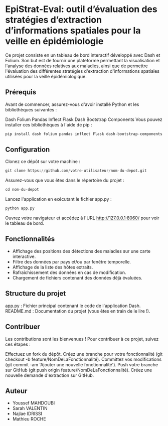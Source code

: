 # EpiStrat-Eval: outil d’évaluation des stratégies d’extraction d’informations spatiales pour la veille en épidémiologie
Ce projet consiste en un tableau de bord interactif développé avec Dash et Folium. Son but est de fournir une plateforme permettant la visualisation et l'analyse des données relatives aux maladies, ainsi que de permettre l'évaluation des différentes stratégies d'extraction d'informations spatiales utilisées pour la veille épidémiologique.
## Prérequis
Avant de commencer, assurez-vous d'avoir installé Python et les bibliothèques suivantes :

Dash
Folium
Pandas
Inflect
Flask
Dash Bootstrap Components
Vous pouvez installer ces bibliothèques à l'aide de pip :
```python
pip install dash folium pandas inflect Flask dash-bootstrap-components
```
## Configuration
Clonez ce dépôt sur votre machine :
```python
git clone https://github.com/votre-utilisateur/nom-du-depot.git
```
Assurez-vous que vous êtes dans le répertoire du projet :
```python
cd nom-du-depot
```
Lancez l'application en exécutant le fichier app.py :
```python
python app.py
```
Ouvrez votre navigateur et accédez à l'URL http://127.0.0.1:8060/ pour voir le tableau de bord.
## Fonctionnalités
- Affichage des positions des détections des maladies sur une carte interactive.
- Filtre des données par pays et/ou par fenêtre temporelle.
- Affichage de la liste des hôtes extraits.
- Rafraîchissement des données en cas de modification.
- Chargement de fichiers contenant des données déjà évaluées.
## Structure du projet
app.py : Fichier principal contenant le code de l'application Dash.
README.md : Documentation du projet (vous êtes en train de le lire !).
## Contribuer
Les contributions sont les bienvenues ! Pour contribuer à ce projet, suivez ces étapes :

Effectuez un fork du dépôt.
Créez une branche pour votre fonctionnalité (git checkout -b feature/NomDeLaFonctionnalité).
Committez vos modifications (git commit -am 'Ajouter une nouvelle fonctionnalité').
Push votre branche sur GitHub (git push origin feature/NomDeLaFonctionnalité).
Créez une nouvelle demande d'extraction sur GitHub.
## Auteur
- Youssef MAHDOUBI
- Sarah VALENTIN
- Najlae IDRISSI
- Mathieu ROCHE
